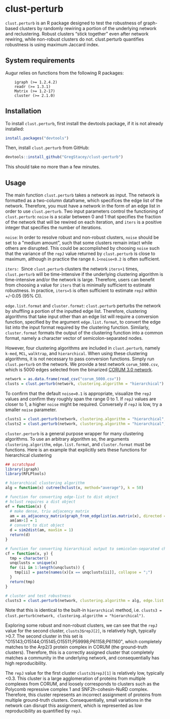 # clust-perturb

`clust.perturb` is an R package designed to test the robustness of graph-based clusters by randomly rewiring a portion of the underlying network and reclustering. Robust clusters “stick together” even after network rewiring, while non-robust clusters do not. clust.perturb quantifies robustness is using maximum Jaccard index.

## System requirements

Augur relies on functions from the following R packages:

```
	igraph (>= 1.2.4.2)
	readr (>= 1.3.1)
	Matrix (>= 1.2-17)
	cluster (>= 2.1.0)
```

## Installation

To install `clust.perturb`, first install the devtools package, if it is not already installed: 

```r
install.packages("devtools") 
```

Then, install `clust.perturb` from GitHub: 

```r
devtools::install_github("GregStacey/clust-perturb")
```

This should take no more than a few minutes.


## Usage

The main function `clust.perturb` takes a network as input. The network is formatted as a two-column  dataframe, which specifices the edge list of the network. Therefore, you must have a network in the form of an edge list in order to use `clust.perturb`. Two input parameters control the functioning of `clust.perturb`: `noise` is a scalar between 0 and 1 that specifies the fraction of the network that will be rewired on each iteration, and `iters` is a positive integer that specifies the number of iterations. 

`noise`: In order to resolve robust and non-robust clusters, `noise` should be set to a "medium amount", such that some clusters remain intact while others are disrupted. This could be accomplished by choosing `noise` such that the variance of the `repJ` value returned by `clust.perturb` is close to maximum, although in practice the range `0.1<noise<0.2` is often sufficient.

`iters: `Since `clust.perturb` clusters the network `iters+1` times, `clust.perturb` will be time-intensive if the underlying clustering algorithm is time-intensive and/or the network is large. Therefore, users can benefit from choosing a value for `iters` that is minimally sufficient to estimate robustness. In practice, `iters=5` is often sufficient to estimate `repJ` within +/-0.05 (95% CI).

`edge.list.format` and `cluster.format`: `clust.perturb` perturbs the network by shuffling a portion of the inputted edge list. Therefore, clustering algorithms that take input other than an edge list will require a conversion function, specified by the argument `edge.list.format`, to convert the edge list into the input format required by the clustering function. Similarly, `cluster.format` formats the output of the clustering function into a common format, namely a character vector of semicolon-separated nodes.

However, four clustering algorithms are included in `clust.perturb`, namely `k-med`, `MCL`, `walktrap`, and `hierarchical`. When using these clustering algorithms, it is not necessary to pass conversion functions. Simply run `clust.perturb` on the network. We provide a test network `corum_5000.csv`, which is 5000 edges selected from the binarized [CORUM 3.0 network](https://mips.helmholtz-muenchen.de/corum/#download).

```r
network = as.data.frame(read_csv("corum_5000.csv"))
clusts = clust.perturb(network, clustering.algorithm = "hierarchical")
```

To confirm that the default `noise=0.1` is appropriate, visualize the `repJ` values and confirm they roughly span the range 0 to 1. If `repJ` values are closer to 1, a higher `noise` might be required. Conversely if `repJ` is low, try a smaller `noise` parameter.

```r
clusts1 = clust.perturb(network, clustering.algorithm = "hierarchical", noise = 0.01) # lower noise
clusts2 = clust.perturb(network, clustering.algorithm = "hierarchical", noise = 0.2) # higher noise
```

`cluster.perturb` is a general purpose wrapper for many clustering algorithms. To use an arbitrary algorithm so, the arguments `clustering.algorithm`, `edge.list.format`, and `cluster.format` must be functions. Here is an example that explicitly sets these functions for hierarchical clustering

```r
## scratchpad
library(igraph)
library(RFLPtools)

# hierarchical clustering algorithm
alg = function(x) cutree(hclust(x, method="average"), k = 50)

# function for converting edge-list to dist object
# hclust requires a dist object
ef = function(x) {
  # make dense, triu adjacency matrix
  am = as_adjacency_matrix(graph_from_edgelist(as.matrix(x), directed = F), sparse = F)
  am[am>1] = 1
  # convert to dist object
  d = sim2dist(am, maxSim = 1)
  return(d)
}

# function for converting hierarchical output to semicolon-separated character vector
cf = function(x, y) {
  tmp = character()
  unqclusts = unique(x)
  for (ii in 1:length(unqclusts)) {
    tmp[ii] = paste(names(x)[x == unqclusts[ii]], collapse = ";")
  }
  return(tmp)
}

# cluster and test robustness
clusts3 = clust.perturb(network, clustering.algorithm = alg, edge.list.format = ef, cluster.format = cf)
```

Note that this is identical to the built-in `hierarchical` method, i.e. `clusts3 = clust.perturb(network, clustering.algorithm = "hierarchical")`.

Exploring some robust and non-robust clusters, we can see that the `repJ` value for the second cluster, `clusts3$repJ[2]`, is relatively high, typically >0.7. The second cluster in this set is "O15143;O15144;O15145;O15511;P59998;P61158;P61160", which completely matches to the Arp2/3 protein complex in CORUM (the ground-truth clusters). Therefore, this is a correctly assigned cluster that completely matches a community in the underlying network, and consequentially has high reproducibility.

The `repJ` value for the first cluster `clusts3$repJ[1]` is relatively low, typically <0.3. This cluster is a large agglomeration of proteins from multiple complexes from CORUM, and loosely corresponds to clusters such as the Polycomb repressive complex 1 and SNF2h-cohesin-NuRD complex. Therefore, this cluster represents an incorrect assignment of proteins from multiple ground-truth clusters. Consequentially, small variations in the network can disrupt this assignment, which is represented as low reproducibility as quantified by `repJ`.

